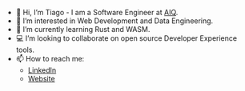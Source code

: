 - 👋 Hi, I’m Tiago - I am a Software Engineer at [AIQ](https://www.aiqintelligence.ae).
- 👀 I’m interested in Web Development and Data Engineering.
- 🌱 I’m currently learning Rust and WASM.
- 💻 I’m looking to collaborate on open source Developer Experience tools.
- 📫 How to reach me: 
    - [LinkedIn](https://www.linkedin.com/in/tiagoclaropessoa)
    - [Website](https://www.tpessoa.xyz/)

<!---
tcpessoa/tcpessoa is a ✨ special ✨ repository because its `README.md` (this file) appears on your GitHub profile.
You can click the Preview link to take a look at your changes.
--->
